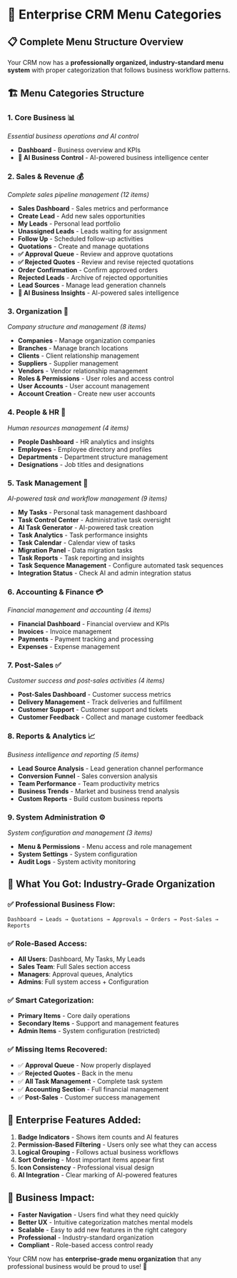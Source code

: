 # 🎯 Enterprise CRM Menu Categories

## 📋 **Complete Menu Structure Overview**

Your CRM now has a **professionally organized, industry-standard menu system** with proper categorization that follows business workflow patterns.

## 🏗️ **Menu Categories Structure**

### **1. Core Business** 📊
*Essential business operations and AI control*
- **Dashboard** - Business overview and KPIs
- **🚀 AI Business Control** - AI-powered business intelligence center

### **2. Sales & Revenue** 💰
*Complete sales pipeline management (12 items)*
- **Sales Dashboard** - Sales metrics and performance
- **Create Lead** - Add new sales opportunities
- **My Leads** - Personal lead portfolio
- **Unassigned Leads** - Leads waiting for assignment
- **Follow Up** - Scheduled follow-up activities
- **Quotations** - Create and manage quotations
- **✅ Approval Queue** - Review and approve quotations
- **✅ Rejected Quotes** - Review and revise rejected quotations
- **Order Confirmation** - Confirm approved orders
- **Rejected Leads** - Archive of rejected opportunities
- **Lead Sources** - Manage lead generation channels
- **🤖 AI Business Insights** - AI-powered sales intelligence

### **3. Organization** 🏢
*Company structure and management (8 items)*
- **Companies** - Manage organization companies
- **Branches** - Manage branch locations
- **Clients** - Client relationship management
- **Suppliers** - Supplier management
- **Vendors** - Vendor relationship management
- **Roles & Permissions** - User roles and access control
- **User Accounts** - User account management
- **Account Creation** - Create new user accounts

### **4. People & HR** 👥
*Human resources management (4 items)*
- **People Dashboard** - HR analytics and insights
- **Employees** - Employee directory and profiles
- **Departments** - Department structure management
- **Designations** - Job titles and designations

### **5. Task Management** 🎯
*AI-powered task and workflow management (9 items)*
- **My Tasks** - Personal task management dashboard
- **Task Control Center** - Administrative task oversight
- **AI Task Generator** - AI-powered task creation
- **Task Analytics** - Task performance insights
- **Task Calendar** - Calendar view of tasks
- **Migration Panel** - Data migration tasks
- **Task Reports** - Task reporting and insights
- **Task Sequence Management** - Configure automated task sequences
- **Integration Status** - Check AI and admin integration status

### **6. Accounting & Finance** 💳
*Financial management and accounting (4 items)*
- **Financial Dashboard** - Financial overview and KPIs
- **Invoices** - Invoice management
- **Payments** - Payment tracking and processing
- **Expenses** - Expense management

### **7. Post-Sales** ✅
*Customer success and post-sales activities (4 items)*
- **Post-Sales Dashboard** - Customer success metrics
- **Delivery Management** - Track deliveries and fulfillment
- **Customer Support** - Customer support and tickets
- **Customer Feedback** - Collect and manage customer feedback

### **8. Reports & Analytics** 📈
*Business intelligence and reporting (5 items)*
- **Lead Source Analysis** - Lead generation channel performance
- **Conversion Funnel** - Sales conversion analysis
- **Team Performance** - Team productivity metrics
- **Business Trends** - Market and business trend analysis
- **Custom Reports** - Build custom business reports

### **9. System Administration** ⚙️
*System configuration and management (3 items)*
- **Menu & Permissions** - Menu access and role management
- **System Settings** - System configuration
- **Audit Logs** - System activity monitoring

## 🎉 **What You Got: Industry-Grade Organization**

### **✅ Professional Business Flow:**
```
Dashboard → Leads → Quotations → Approvals → Orders → Post-Sales → Reports
```

### **✅ Role-Based Access:**
- **All Users**: Dashboard, My Tasks, My Leads
- **Sales Team**: Full Sales section access
- **Managers**: Approval queues, Analytics
- **Admins**: Full system access + Configuration

### **✅ Smart Categorization:**
- **Primary Items** - Core daily operations
- **Secondary Items** - Support and management features  
- **Admin Items** - System configuration (restricted)

### **✅ Missing Items Recovered:**
- ✅ **Approval Queue** - Now properly displayed
- ✅ **Rejected Quotes** - Back in the menu
- ✅ **All Task Management** - Complete task system
- ✅ **Accounting Section** - Full financial management
- ✅ **Post-Sales** - Customer success management

## 🚀 **Enterprise Features Added:**

1. **Badge Indicators** - Shows item counts and AI features
2. **Permission-Based Filtering** - Users only see what they can access
3. **Logical Grouping** - Follows actual business workflows
4. **Sort Ordering** - Most important items appear first
5. **Icon Consistency** - Professional visual design
6. **AI Integration** - Clear marking of AI-powered features

## 🎯 **Business Impact:**

- **Faster Navigation** - Users find what they need quickly
- **Better UX** - Intuitive categorization matches mental models
- **Scalable** - Easy to add new features in the right category
- **Professional** - Industry-standard organization
- **Compliant** - Role-based access control ready

Your CRM now has **enterprise-grade menu organization** that any professional business would be proud to use! 🎉 